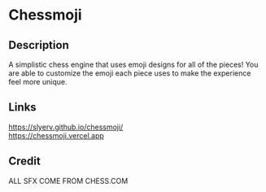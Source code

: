 # Chessmoji
## Description
A simplistic chess engine that uses emoji designs for all of the pieces! You are able to customize the emoji each piece uses to make the experience feel more unique. 
## Links
https://slyerv.github.io/chessmoji/
<br>https://chessmoji.vercel.app
## Credit
ALL SFX COME FROM CHESS.COM
